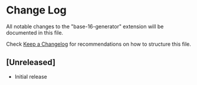# Change Log
All notable changes to the "base-16-generator" extension will be documented in this file.

Check [Keep a Changelog](http://keepachangelog.com/) for recommendations on how to structure this file.

## [Unreleased]
- Initial release

